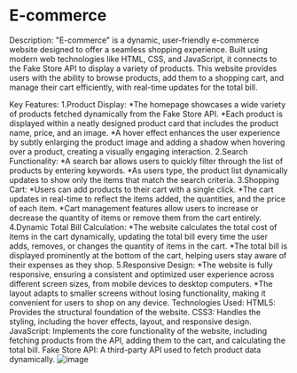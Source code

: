 # E-commerce
Description:
"E-commerce" is a dynamic, user-friendly e-commerce website designed to offer a seamless shopping experience. Built using modern web technologies like HTML, CSS, and JavaScript, it connects to the Fake Store API to display a variety of products. This website provides users with the ability to browse products, add them to a shopping cart, and manage their cart efficiently, with real-time updates for the total bill.

Key Features:
1.Product Display:
  *The homepage showcases a wide variety of products fetched dynamically from the Fake Store API.
  *Each product is displayed within a neatly designed product card that includes the product name, price, and an image.
  *A hover effect enhances the user experience by subtly enlarging the product image and adding a shadow when hovering over a product, creating a visually engaging interaction.
2.Search Functionality:
  *A search bar allows users to quickly filter through the list of products by entering keywords.
  *As users type, the product list dynamically updates to show only the items that match the search criteria.
3.Shopping Cart:
  *Users can add products to their cart with a single click.
  *The cart updates in real-time to reflect the items added, the quantities, and the price of each item.
  *Cart management features allow users to increase or decrease the quantity of items or remove them from the cart entirely.
4.Dynamic Total Bill Calculation:
  *The website calculates the total cost of items in the cart dynamically, updating the total bill every time the user adds, removes, or changes the quantity of items in the cart.
  *The total bill is displayed prominently at the bottom of the cart, helping users stay aware of their expenses as they shop.
5.Responsive Design:
  *The website is fully responsive, ensuring a consistent and optimized user experience across different screen sizes, from mobile devices to desktop computers.
  *The layout adapts to smaller screens without losing functionality, making it convenient for users to shop on any device.
Technologies Used:
HTML5: Provides the structural foundation of the website.
CSS3: Handles the styling, including the hover effects, layout, and responsive design.
JavaScript: Implements the core functionality of the website, including fetching products from the API, adding them to the cart, and calculating the total bill.
Fake Store API: A third-party API used to fetch product data dynamically.
![image](https://github.com/user-attachments/assets/42ed6a74-0df3-4e1a-bc9b-6ff237e67693)

